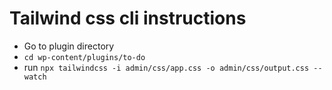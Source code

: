 # Tailwind css cli instructions
- Go to plugin directory
- `cd wp-content/plugins/to-do`
- run `npx tailwindcss -i admin/css/app.css -o admin/css/output.css --watch`